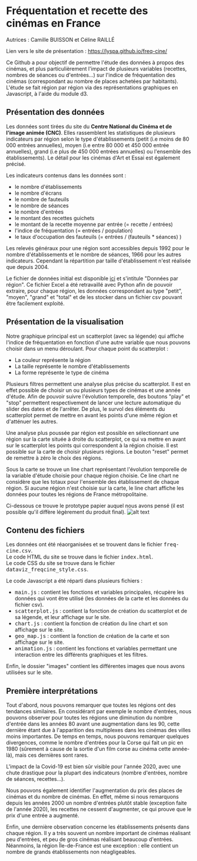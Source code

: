 # Fréquentation et recette des cinémas en France

Autrices : Camille BUISSON et Céline RAILLÉ

Lien vers le site de présentation : https://lyspa.github.io/freq-cine/

Ce Github a pour objectif de permettre l'étude des données à propos des cinémas, et plus particulièrement l'impact de plusieurs variables (recettes, nombres de séances ou d'entrées...) sur l'indice de fréquentation des cinémas (correspondant au nombre de places achetées par habitants). L'étude se fait région par région via des représentations graphiques en Javascript, à l'aide du module d3.

## Présentation des données

Les données sont tirées du site du **Centre National du Cinéma et de l'image animée (CNC)**. Elles rassemblent les statistiques de plusieurs indicateurs par région selon le type d'établissements (petit (i.e moins de 80 000 entrées annuelles), moyen (i.e entre 80 000 et 450 000 entrée annuelles), grand (i.e plus de 450 000 entrées annuelles) ou l'ensemble des établissements). Le détail pour les cinémas d'Art et Essai est également précisé.

Les indicateurs contenus dans les données sont :
- le nombre d'établissements
- le nombre d'écrans
- le nombre de fauteuils
- le nombre de séances
- le nombre d'entrées
- le montant des recettes guichets
- le montant de la recette moyenne par entrée (= recette / entrées)
- l'indice de fréquentation (= entrées / population)
- le taux d'occupation des fauteuils (= entrées / (fauteuils * séances) )

Les relevés généraux pour une région sont accessibles depuis 1992 pour le nombre d'établissements et le nombre de séances, 1966 pour les autres indicateurs. Cependant la répartition par taille d'établissement n'est réalisée que depuis 2004.

Le fichier de données initial est disponible [ici](https://www.cnc.fr/professionnels/etudes-et-rapports/statistiques/statistiques-par-secteur) et s'intitule "Données par région". Ce fichier Excel a été retravaillé avec Python afin de pouvoir extraire, pour chaque région, les données correspondant au type "petit", "moyen", "grand" et "total" et de les stocker dans un fichier csv pouvant être facilement exploité.


## Présentation de la visualisation

Notre graphique principal est un scatterplot (avec sa légende) qui affiche l'indice de fréquentation en fonction d'une autre variable que nous pouvons choisir dans un menu déroulant. Pour chaque point du scatterplot :
- La couleur représente la région
- La taille représente le nombre d'établissements
- La forme représente le type de cinéma

Plusieurs filtres permettent une analyse plus précise du scatterplot. Il est en effet possible de choisir un ou plusieurs types de cinémas et une année d'étude. Afin de pouvoir suivre l'évolution temporelle, des boutons "play" et "stop" permettent respectivement de lancer une lecture automatique du slider des dates et de l'arrêter. De plus, le survol des éléments du scatterplot permet de mettre en avant les points d'une même région et d'atténuer les autres.

Une analyse plus poussée par région est possible en sélectionnant une région sur la carte située à droite du scatterplot, ce qui va mettre en avant sur le scatterplot les points qui correspondent à la région choisie. Il est possible sur la carte de choisir plusieurs régions. Le bouton "reset" permet de remettre à zéro le choix des régions.

Sous la carte se trouve un line chart représentant l'évolution temporelle de la variable d'étude choisie pour chaque région choisie. Ce line chart ne considère que les totaux pour l'ensemble des établissement de chaque région. Si aucune région n'est choisie sur la carte, le line chart affiche les données pour toutes les régions de France métropolitaine.

Ci-dessous ce trouve le prototype papier auquel nous avons pensé (il est possible qu'il diffère légèrement du produit final).
![alt text](https://www.zupimages.net/up/22/10/0ekh.png)

## Contenu des fichiers

Les données ont été réaorganisées et se trouvent dans le fichier <tt>freq-cine.csv</tt>.
<br/>Le code HTML du site se trouve dans le fichier <tt>index.html</tt>.
<br/>Le code CSS du site se trouve dans le fichier <tt>dataviz_freqcine_style.css</tt>.

Le code Javascript a été réparti dans plusieurs fichiers :
- <tt>main.js</tt> : contient les fonctions et variables principales, récupère les données qui vont être utilisé (les données de la carte et les données du fichier csv).
- <tt>scatterplot.js</tt> : contient la fonction de création du scatterplot et de sa légende, et leur affichage sur le site.
- <tt>chart.js</tt> : contient la fonction de création du line chart et son affichage sur le site.
- <tt>geo_map.js</tt> : contient la fonction de création de la carte et son affichage sur le site.
- <tt>animation.js</tt> : contient les fonctions et variables permettant une interaction entre les différents graphiques et les filtres.

Enfin, le dossier "images" contient les différentes images que nous avons utilisées sur le site.


## Première interprétations

Tout d'abord, nous pouvons remarquer que toutes les régions ont des tendances similaires. En considérant par exemple le nombre d'entrées, nous pouvons observer pour toutes les régions une diminution du nombre d'entrée dans les années 80 avant une augmentation dans les 90, cette dernière étant due à l'apparition des multiplexes dans les cinémas des villes moins importantes. De temps en temps, nous pouvons remarquer quelques divergences, comme le nombre d'entrées pour la Corse qui fait un pic en 1980 (sûrement à cause de la sortie d'un film corse au cinéma cette année-là), mais ces dernières sont rares.

L'impact de la Covid-19 est bien sûr visible pour l'année 2020, avec une chute drastique pour la plupart des indicateurs (nombre d'entrées, nombre de séances, recettes...).

Nous pouvons également identifier l'augmentation du prix des places de cinémas et du nombre de cinémas. En effet, même si nous remarquons depuis les années 2000 un nombre d'entrées plutôt stable (exception faite de l'année 2020), les recettes ne cessent d'augmenter, ce qui prouve que le prix d'une entrée a augmenté.

Enfin, une dernière observation concerne les établissements présents dans chaque région. Il y a très souvent un nombre important de cinémas réalisant peu d'entrées, et peu de gros cinémas réalisant beaucoup d'entrées. Néanmoins, la région Île-de-France est une exception : elle contient un nombre de grands établissements non néagligeables.

